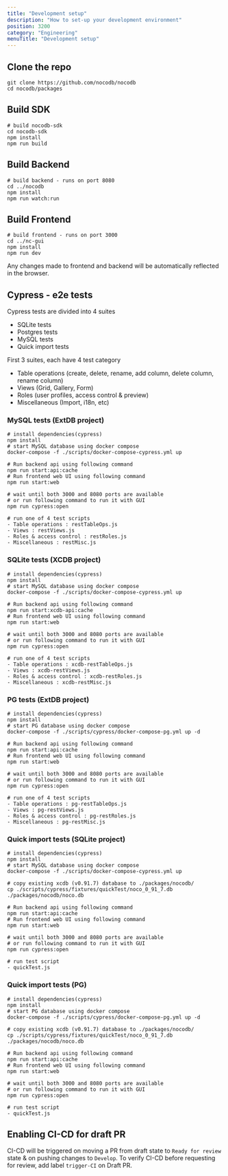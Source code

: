```yaml
---
title: "Development setup"
description: "How to set-up your development environment"
position: 3200
category: "Engineering"
menuTitle: "Development setup"
---
```


## Clone the repo
```
git clone https://github.com/nocodb/nocodb
cd nocodb/packages
```

## Build SDK
```
# build nocodb-sdk
cd nocodb-sdk
npm install
npm run build
```

## Build Backend
```
# build backend - runs on port 8080
cd ../nocodb
npm install
npm run watch:run
```

## Build Frontend
```
# build frontend - runs on port 3000
cd ../nc-gui
npm install
npm run dev 
```

Any changes made to frontend and backend will be automatically reflected in the browser.

## Cypress - e2e tests
Cypress tests are divided into 4 suites
- SQLite tests
- Postgres tests
- MySQL tests
- Quick import tests

First 3 suites, each have 4 test category
- Table operations (create, delete, rename, add column, delete column, rename column)
- Views (Grid, Gallery, Form)
- Roles (user profiles, access control & preview)
- Miscellaneous (Import, i18n, etc)


### MySQL tests (ExtDB project)
```shell
# install dependencies(cypress)
npm install
# start MySQL database using docker compose
docker-compose -f ./scripts/docker-compose-cypress.yml up

# Run backend api using following command
npm run start:api:cache
# Run frontend web UI using following command
npm run start:web

# wait until both 3000 and 8080 ports are available
# or run following command to run it with GUI
npm run cypress:open

# run one of 4 test scripts
- Table operations : restTableOps.js
- Views : restViews.js
- Roles & access control : restRoles.js
- Miscellaneous : restMisc.js
```

### SQLite tests (XCDB project)
```shell
# install dependencies(cypress)
npm install
# start MySQL database using docker compose
docker-compose -f ./scripts/docker-compose-cypress.yml up

# Run backend api using following command
npm run start:xcdb-api:cache
# Run frontend web UI using following command
npm run start:web

# wait until both 3000 and 8080 ports are available
# or run following command to run it with GUI
npm run cypress:open

# run one of 4 test scripts
- Table operations : xcdb-restTableOps.js
- Views : xcdb-restViews.js
- Roles & access control : xcdb-restRoles.js
- Miscellaneous : xcdb-restMisc.js
```

### PG tests (ExtDB project)
```shell
# install dependencies(cypress)
npm install
# start PG database using docker compose
docker-compose -f ./scripts/cypress/docker-compose-pg.yml up -d

# Run backend api using following command
npm run start:api:cache
# Run frontend web UI using following command
npm run start:web

# wait until both 3000 and 8080 ports are available
# or run following command to run it with GUI
npm run cypress:open

# run one of 4 test scripts
- Table operations : pg-restTableOps.js
- Views : pg-restViews.js
- Roles & access control : pg-restRoles.js
- Miscellaneous : pg-restMisc.js
```

### Quick import tests (SQLite project)
```shell
# install dependencies(cypress)
npm install
# start MySQL database using docker compose
docker-compose -f ./scripts/docker-compose-cypress.yml up

# copy existing xcdb (v0.91.7) database to ./packages/nocodb/
cp ./scripts/cypress/fixtures/quickTest/noco_0_91_7.db ./packages/nocodb/noco.db

# Run backend api using following command
npm run start:api:cache
# Run frontend web UI using following command
npm run start:web

# wait until both 3000 and 8080 ports are available
# or run following command to run it with GUI
npm run cypress:open

# run test script
- quickTest.js
```

### Quick import tests (PG)
```shell
# install dependencies(cypress)
npm install
# start PG database using docker compose
docker-compose -f ./scripts/cypress/docker-compose-pg.yml up -d

# copy existing xcdb (v0.91.7) database to ./packages/nocodb/
cp ./scripts/cypress/fixtures/quickTest/noco_0_91_7.db ./packages/nocodb/noco.db

# Run backend api using following command
npm run start:api:cache
# Run frontend web UI using following command
npm run start:web

# wait until both 3000 and 8080 ports are available
# or run following command to run it with GUI
npm run cypress:open

# run test script
- quickTest.js
```

## Enabling CI-CD for draft PR
CI-CD will be triggered on moving a PR from draft state to `Ready for review` state & on pushing changes to `Develop`. To verify CI-CD before requesting for review, add label `trigger-CI` on Draft PR. 

